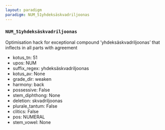 ```yaml
---
layout: paradigm
paradigm: NUM_51yhdeksäskvadriljoonas
---
```

### ` NUM_51yhdeksäskvadriljoonas `

Optimisation hack for exceptional compound ’yhdeksäskvadriljoonas’ that inflects in all parts with agreement
* kotus_tn: 51
* upos: NUM
* suffix_regex: yhdeksäskvadriljoonas
* kotus_av: None
* grade_dir: weaken
* harmony: back
* possessive: False
* stem_diphthong: None
* deletion: skvadriljoonas
* plurale_tantum: False
* clitics: False
* pos: NUMERAL
* stem_vowel: None
